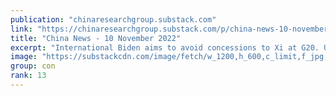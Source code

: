 ```yaml
---
publication: "chinaresearchgroup.substack.com"
link: "https://chinaresearchgroup.substack.com/p/china-news-10-november-2022"
title: "China News - 10 November 2022"
excerpt: "International Biden aims to avoid concessions to Xi at G20. US President Joe Biden vowed to make no “fundamental concessions” as he prepares for an in-person summit with China’s Xi Jinping, reinforcin"
image: "https://substackcdn.com/image/fetch/w_1200,h_600,c_limit,f_jpg,q_auto:good,fl_progressive:steep/https%3A%2F%2Fpbs.substack.com%2Fmedia%2FFhL8uq-VEAAWZ11.jpg"
group: con
rank: 13
---
```

